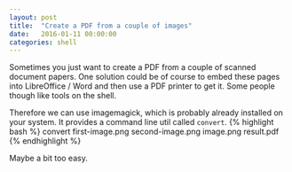 ```yaml
---
layout: post
title:  "Create a PDF from a couple of images"
date:   2016-01-11 00:00:00
categories: shell
---
```

Sometimes you just want to create a PDF from a couple of scanned document papers.
One solution could be of course to embed these pages into LibreOffice / Word and then use a PDF printer to get it.
Some people though like tools on the shell.

Therefore we can use imagemagick, which is probably already installed on your system.
It provides a command line util called `convert`.
{% highlight bash %}
convert first-image.png second-image.png image.png result.pdf
{% endhighlight %}

Maybe a bit too easy.
